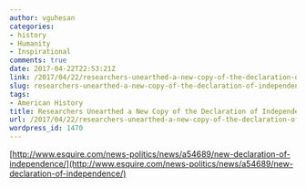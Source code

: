```yaml
---
author: vguhesan
categories:
- history
- Humanity
- Inspirational
comments: true
date: 2017-04-22T22:53:21Z
link: /2017/04/22/researchers-unearthed-a-new-copy-of-the-declaration-of-independence/
slug: researchers-unearthed-a-new-copy-of-the-declaration-of-independence
tags:
- American History
title: Researchers Unearthed a New Copy of the Declaration of Independence
url: /2017/04/22/researchers-unearthed-a-new-copy-of-the-declaration-of-independence/
wordpress_id: 1470
---
```


[http://www.esquire.com/news-politics/news/a54689/new-declaration-of-independence/](http://www.esquire.com/news-politics/news/a54689/new-declaration-of-independence/)
